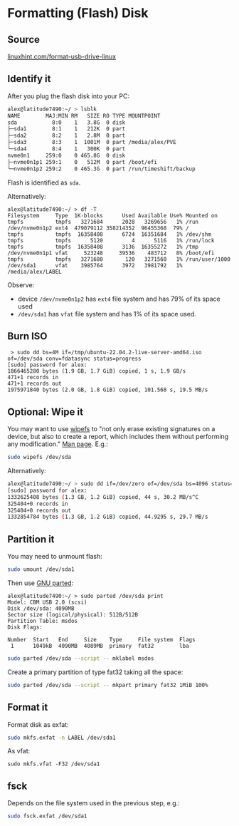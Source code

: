 # Formatting (Flash) Disk

## Source

[linuxhint.com/format-usb-drive-linux](https://linuxhint.com/format-usb-drive-linux/)

## Identify it

After you plug the flash disk into your PC:

```sh
alex@latitude7490:~/ > lsblk
NAME        MAJ:MIN RM   SIZE RO TYPE MOUNTPOINT
sda           8:0    1   3.8G  0 disk
├─sda1        8:1    1   212K  0 part
├─sda2        8:2    1   2.8M  0 part
├─sda3        8:3    1  1001M  0 part /media/alex/PVE
└─sda4        8:4    1   300K  0 part
nvme0n1     259:0    0 465.8G  0 disk
├─nvme0n1p1 259:1    0   512M  0 part /boot/efi
└─nvme0n1p2 259:2    0 465.3G  0 part /run/timeshift/backup
```

Flash is identified as `sda`.

Alternatively:

```
alex@latitude7490:~/ > df -T
Filesystem     Type  1K-blocks      Used Available Use% Mounted on
tmpfs          tmpfs   3271684      2028   3269656   1% /run
/dev/nvme0n1p2 ext4  479079112 358214352  96455368  79% /
tmpfs          tmpfs  16358408      6724  16351684   1% /dev/shm
tmpfs          tmpfs      5120         4      5116   1% /run/lock
tmpfs          tmpfs  16358408      3136  16355272   1% /tmp
/dev/nvme0n1p1 vfat     523248     39536    483712   8% /boot/efi
tmpfs          tmpfs   3271680       120   3271560   1% /run/user/1000
/dev/sda1      vfat    3985764      3972   3981792   1% /media/alex/LABEL
```

Observe:
* device `/dev/nvme0n1p2` has `ext4` file system and has 79% of its space used
* `/dev/sda1` has `vfat`  file system and has 1% of its space used.

## Burn ISO

```
 > sudo dd bs=4M if=/tmp/ubuntu-22.04.2-live-server-amd64.iso of=/dev/sda conv=fdatasync status=progress
[sudo] password for alex:
1866465280 bytes (1.9 GB, 1.7 GiB) copied, 1 s, 1.9 GB/s
471+1 records in
471+1 records out
1975971840 bytes (2.0 GB, 1.8 GiB) copied, 101.568 s, 19.5 MB/s
```

## Optional: Wipe it

You may want to use
[wipefs](https://linuxconfig.org/wipefs-linux-command-tutorial-with-examples) to
"not only erase existing signatures on a device, but also to create a report,
which includes them without performing any modification."
[Man page](https://www.man7.org/linux/man-pages/man8/wipefs.8.html).  E.g.:

```sh
sudo wipefs /dev/sda
```

Alternatively:

```sh
alex@latitude7490:~/ > sudo dd if=/dev/zero of=/dev/sda bs=4096 status=progress
[sudo] password for alex:
1332625408 bytes (1.3 GB, 1.2 GiB) copied, 44 s, 30.2 MB/s^C
325404+0 records in
325404+0 records out
1332854784 bytes (1.3 GB, 1.2 GiB) copied, 44.9295 s, 29.7 MB/s
```

## Partition it

You may need to unmount flash:

```sh
sudo umount /dev/sda1
```

Then use
[GNU parted](https://www.gnu.org/software/parted/manual/parted.html):

```
alex@latitude7490:~/ > sudo parted /dev/sda print
Model: CBM USB 2.0 (scsi)
Disk /dev/sda: 4090MB
Sector size (logical/physical): 512B/512B
Partition Table: msdos
Disk Flags:

Number  Start   End     Size    Type     File system  Flags
 1      1049kB  4090MB  4089MB  primary  fat32        lba

```


```sh
sudo parted /dev/sda --script -- mklabel msdos
```
Create a primary partition of type fat32 taking all the space:
```sh
sudo parted /dev/sda --script -- mkpart primary fat32 1MiB 100%
```

## Format it

Format disk as exfat:
```sh
sudo mkfs.exfat -n LABEL /dev/sda1
```

As vfat:

```
sudo mkfs.vfat -F32 /dev/sda1
```

## fsck

Depends on the file system used in the previous step, e.g.:
```sh
sudo fsck.exfat /dev/sda1
```
